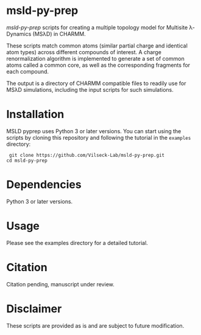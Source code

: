 # msld-py-prep

*msld-py-prep* scripts for creating a multiple topology model for Multisite λ-Dynamics (MSλD) in CHARMM. 

These scripts match common atoms (similar partial charge and identical atom types) across different compounds of interest. A charge renormalization algorithm is implemented to generate a set of common atoms called a common core, as well as the corresponding fragments for each compound. 

The output is a directory of CHARMM compatible files to readily use for MSλD simulations, including the input scripts for such simulations. 


# Installation
MSLD pyprep uses Python 3 or later versions. 
You can start using the scripts by cloning this repository and following the tutorial in the `examples` directory:

`
git clone https://github.com/Vilseck-Lab/msld-py-prep.git`<br>
`cd msld-py-prep`

# Dependencies
Python 3 or later versions.
# Usage
Please see the examples directory for a detailed tutorial.

# Citation
Citation pending, manuscript under review.

# Disclaimer

These scripts are provided as is and are subject to future modification.

